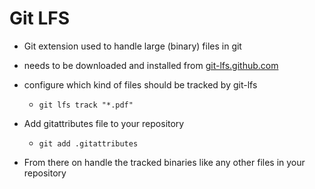 # Git LFS

- Git extension used to handle large (binary) files in git

- needs to be downloaded and installed from [git-lfs.github.com](git-lfs.github.com)

- configure which kind of files should be tracked by git-lfs
  - `git lfs track "*.pdf"`

- Add gitattributes file to your repository
  - `git add .gitattributes`

- From there on handle the tracked binaries like any other files in your repository